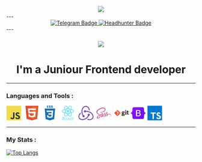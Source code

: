 <div id="header" align="center">
  <img src="https://media.giphy.com/media/Dh5q0sShxgp13DwrvG/giphy.gif" width="200"/>
</div>
---
<div id="badges" align="center">
  <a href="https://t.me/ilukasup">
    <img src="https://img.shields.io/badge/Telegram-blue?style=for-the-badge&logo=telegram&logoColor=white" alt="Telegram Badge"/>
  </a>
  <a href="https://hh.ru/resume/8841a8cdff09a772e30039ed1f704361383467">
    <img src="https://img.shields.io/badge/-headhunter-red?style=for-the-badge&logo=heaedhunter&logoColor=white" alt="Headhunter Badge"/>
  </a>
</div>
---
<h3 align="center">
  <img src="https://media.giphy.com/media/2xDEDG8i0btJDLZNNS/giphy.gif" width="200"/>
</h3>

<h1 align="center">
I'm a Juniour Frontend developer
</h1>

***

###  Languages and Tools :
<div>
    <img src="https://github.com/devicons/devicon/blob/master/icons/javascript/javascript-original.svg" title="JavaScript" alt="JavaScript" width="40" height="40"/>&nbsp;
  <img src="https://github.com/devicons/devicon/blob/master/icons/html5/html5-original.svg" title="HTML5" alt="HTML" width="40" height="40"/>&nbsp;
  <img src="https://github.com/devicons/devicon/blob/master/icons/css3/css3-plain-wordmark.svg"  title="CSS3" alt="CSS" width="40" height="40"/>&nbsp;
  <img src="https://github.com/devicons/devicon/blob/master/icons/react/react-original-wordmark.svg" title="React" alt="React" width="40" height="40"/>&nbsp;
  <img src="https://github.com/devicons/devicon/blob/master/icons/redux/redux-original.svg" title="Redux" alt="Redux " width="40" height="40"/>&nbsp;
  <img src="https://github.com/devicons/devicon/blob/master/icons/sass/sass-original.svg" title="scss" alt="scss" width="40" height="40"/>&nbsp;
  <img src="https://github.com/devicons/devicon/blob/master/icons/git/git-original-wordmark.svg" title="Git" **alt="Git" width="40" height="40"/>
  <img src="https://github.com/devicons/devicon/blob/master/icons/bootstrap/bootstrap-original.svg" title="Bootstrap" **alt="Bootstrap" width="40" height="40"/>
  <img src="https://github.com/devicons/devicon/blob/master/icons/typescript/typescript-original.svg" title="Typescript" **alt="Typescript" width="40" height="40"/>
</div>

***

### My Stats :
[![Top Langs](https://github-readme-stats.vercel.app/api/top-langs/?username=ilyaozhereliev&layout=compact&theme=vision-friendly-dark)](https://github.com/anuraghazra/github-readme-stats)
